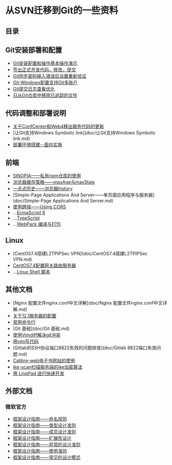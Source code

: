 # 从SVN迁移到Git的一些资料
## 目录

## Git安装部署和配置

- [Git安装配置和操作基本操作演示](doc/Git安装配置和操作基本操作演示.md) 
- [签出正式开发代码，修改，提交](doc/签出正式开发代码，修改，提交.md) 
- [Git同步密码输入错误后设置重新验证](doc/Git同步密码输入错误后设置重新验证.md)
- [Git-Windows配置支持Git多账户](https://civgit.vicp.net:8443/wangjinbo/Svn-to-Git/blob/master/doc/FromSVNToGit/ConfigAfterInstall.md#%E5%AF%86%E7%A0%81%E7%AE%A1%E7%90%86)
- [Git提交日志查看优化](https://civgit.vicp.net:8443/wangjinbo/Svn-to-Git/blob/master/doc/FromSVNToGit/ConfigAfterInstall.md#%E6%A0%BC%E5%BC%8F%E5%8C%96%E6%97%A5%E5%BF%97%E8%BE%93%E5%87%BA)
- [只从Git仓库中移除已追踪的文件](https://civgit.vicp.net:8443/wangjinbo/Svn-to-Git/blob/master/doc/FromSVNToGit/CommenCmd.md#%E4%BC%98%E9%9B%85%E5%88%A0%E9%99%A4%E8%A6%81%E5%BF%BD%E7%95%A5%E7%9A%84%E6%96%87%E4%BB%B6)

## 代码调整和部署说明

- [关于ConfCenter和Web4移出服务代码的更新](doc/对于ConfCenter和Web4移出服务代码的更新.md) 
- [让Git支持Windows Symbolic link](doc/让Git支持Windows Symbolic link.md) 
- [部署环境搭建--面向实施](doc/部署环境搭建--面向实施.md)

## 前端

- [SINOPIA——私有npm仓库的使用](doc/SINOPIA——私有npm仓库.md)
- [浏览器缓存策略——maxAge与maxStale](doc/浏览器缓存策略——maxAge与maxStale.md)
- [一点点历史——浏览器history](doc/a-little-bit-of-history.md)
- [Simple-Page Applications And Server——单页面应用程序与服务器](doc/Simple-Page Applications And Server.md) 
- [使用跨域——Using CORS](doc/using-cors.md)
- ...[EcmaScript 6 ]()
- ...[TypeScript]()
- ...[WebPack 编译与打包]()

## Linux

- [CentOS7.4搭建L2TPIPSec VPN](doc/CentOS7.4搭建L2TPIPSec VPN.md)
- [CentOS7.4配置网关路由服务器](doc/CentOS7.4配置网关路由服务器.md)
- ...[Linux Shell 脚本]()

## 其他文档

- [Nginx 配置文件nginx.conf中文详解](doc/Nginx 配置文件nginx.conf中文详解.md) 
- [关于12.1服务器的配置](doc/关于12.1服务器的配置.md) 
- [常用命令行](doc/常用命令行.md) 
- [Git 基础](doc/Git 基础.md) 
- [使用Vimdiff解决git冲突](doc/使用Vimdiff解决git冲突.md)
- [用vim写代码](doc/用vim写代码.md)
- [Gitlab的SSH协议端口8822失效的问题排查](doc/Gitlab 8822端口失效问题.md)
- [Calibre-web电子书网站的使用](doc/Calibre-web的使用.md)
- [ike-scan扫描服务端的ike加密算法](doc/ike-scan扫描服务端的ike加密算法.md)
- [用 LinqPad 进行快速开发](doc/LinqPad快速开发数据轮询持久化.md)



## 外部文档

### 微软官方

- [框架设计指南——命名规则](https://docs.microsoft.com/zh-cn/dotnet/standard/design-guidelines/naming-guidelines)
- [框架设计指南——类型设计准则](https://docs.microsoft.com/zh-cn/dotnet/standard/design-guidelines/type)
- [框架设计指南——成员设计准则](https://docs.microsoft.com/zh-cn/dotnet/standard/design-guidelines/member)
- [框架设计指南——扩展性设计](https://docs.microsoft.com/zh-cn/dotnet/standard/design-guidelines/designing-for-extensibility)
- [框架设计指南——异常的设计准则](https://docs.microsoft.com/zh-cn/dotnet/standard/design-guidelines/exceptions)
- [框架设计指南——使用准则](https://docs.microsoft.com/zh-cn/dotnet/standard/design-guidelines/usage-guidelines)
- [框架设计指南——常见的设计模式](https://docs.microsoft.com/zh-cn/dotnet/standard/design-guidelines/common-design-patterns)

